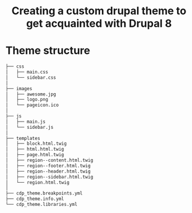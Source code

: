 # <p align="center">Creating a custom drupal theme to get acquainted with Drupal 8</p>
# Theme structure
```bash
├── css
│   ├── main.css
│   └── sidebar.css
│
├── images
│   ├── awesome.jpg
│   ├── logo.png
│   └── pageicon.ico
│
├── js
│   ├── main.js
│   └── sidebar.js
│
├── templates
│   ├── block.html.twig
│   ├── html.html.twig
│   ├── page.html.twig
│   ├── region--content.html.twig
│   ├── region--footer.html.twig
│   ├── region--header.html.twig
│   ├── region--sidebar.html.twig
│   └── region.html.twig
│
├── cdp_theme.breakpoints.yml
├── cdp_theme.info.yml
└── cdp_theme.libraries.yml
```
